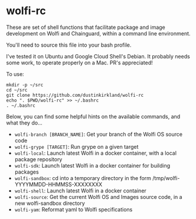 # wolfi-rc

These are set of shell functions that facilitate package and image development
on Wolfi and Chainguard, within a command line environment.

You'll need to source this file into your bash profile.

I've tested it on Ubuntu and Google Cloud Shell's Debian.  It probably needs some work, to operate properly on a Mac.  PR's appreciated!

To use:

```
mkdir -p ~/src
cd ~/src
git clone https://github.com/dustinkirkland/wolfi-rc
echo ". $PWD/wolfi-rc" >> ~/.bashrc
. ~/.bashrc
```

Below, you can find some helpful hints on the available commands, and what
they do...

 - `wolfi-branch [BRANCH_NAME]`: Get your branch of the Wolfi OS source code
 - `wolfi-grype [TARGET]`: Run grype on a given target
 - `wolfi-local`: Launch latest Wolfi in a docker container, with a local package repository
 - `wolfi-sdk`: Launch latest Wolfi in a docker container for building packages
 - `wolfi-sandbox`: cd into a temporary directory in the form /tmp/wolfi-YYYYMMDD-HHMMSS-XXXXXXXX
 - `wolfi-shell`: Launch latest Wolfi in a docker container
 - `wolfi-source`: Get the current Wolfi OS and Images source code, in a new wolfi-sandbox directory
 - `wolfi-yam`: Reformat yaml to Wolfi specifications
